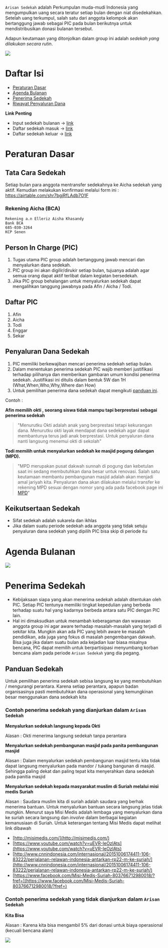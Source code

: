 `Arisan Sedekah` adalah Perkumpulan muda-mudi Indonesia yang mengumpulkan uang secara teratur setiap bulan dengan niat disedekahkan. Setelah uang terkumpul, salah satu dari anggota kelompok akan bertanggung jawab sebagai PIC pada bulan berikutnya untuk mendistribusikan donasi bulanan tersebut.

Adapun keutamaan yang ditonjolkan dalam group ini adalah _sedekah yang dilakukan secara rutin_.

![](http://i.imgur.com/zAPf16T.png)

# Daftar Isi

* [Peraturan Dasar](#peraturan-dasar)
* [Agenda Bulanan](#agenda-bulanan)
* [Penerima Sedekah](#penerima-sedekah)
* [Riwayat Penyaluran Dana](riwayat-penyaluran-dana)

**Link Penting**
- Input sedekah bulanan -> [link](https://airtable.com/shr7bgjRfLAdb7O1F)
- Daftar sedekah masuk -> [link](https://airtable.com/shrQ12nVtwEYln488)
- Daftar sedekah keluar -> [link](https://airtable.com/shr4UByHNRDT6ZZxs)


# Peraturan Dasar

## Tata Cara Sedekah

Setiap bulan para anggota mentransfer sedekahnya ke Aicha sedekah yang aktif. Kemudian melakukan konfirmasi melalui form ini : https://airtable.com/shr7bgjRfLAdb7O1F

### Rekening Aicha (BCA)

```
Rekening a.n Elleriz Aisha Khasandy
Bank BCA
685-030-3264
KCP Senen
```

## Person In Charge (PIC)

1. Tugas utama PIC group adalah bertanggung jawab mencari dan menyalurkan dana sedekah.
2. PIC group ini akan digilir/dirukir setiap bulan, tujuanya adalah agar semua orang dapat aktif terlibat dalam kegiatan bersedekah.
3. Jika PIC group behalangan untuk menyalurkan sedekah dapat mengalihkan tanggung jawabnya pada Afin / Aicha / Todi.

## Daftar PIC

1. Afin
2. Aicha
3. Todi
4. Enggar
5. Sekar

## Penyaluran Dana Sedekah

1. PIC memiliki berkewajiban mencari penerima sedekah setiap bulan.
2. Dalam menentukan penerima sedekah PIC wajib memberi justifikasi terhadap pilihanya dan memberikan gambaran umum kondisi penerima sedekah. Justifikasi ini ditulis dalam bentuk 5W dan 1H (What,When,Who,Why,Where dan How)
3. Untuk pemilihan penerima dana sedekah dapat mengikuti [panduan ini](#penerima-sedekah).

Contoh :

**Afin memilih okti , seorang siswa tidak mampu tapi berprestasi sebagai penerima sedekah**

> "Menurutku Okti adalah anak yang berprestasi tetapi kekurangan dana. Menurutku okti layak mendapat dana sedekah agar dapat membantunya terus jadi anak berprestasi. Untuk penyaluran dana nanti langsung menemui okti di sekolah"

**Todi memilih untuk menyalurkan sedekah ke masjid pogung dalangan (MPD).**

>"MPD merupakan pusat dakwah sunnah di pogung dan kebetulan saat ini sedang membutuhkan dana besar untuk renovasi. Salah satu keutamaan membantu pembangunan masjid adalah akan menjadi amal jariyah kita. Penyaluran dana akan dilakukan melalui transfer ke rekening MPD sesuai dengan nomor yang ada pada facebook page ini [MPD](https://www.facebook.com/masjidmpd/?fref=ts)"

## Keikutsertaan Sedekah
- Sifat sedekah adalah sukarela dan ikhlas
- Jika dalam suatu periode sedekah ada anggota yang tidak setuju penyaluran dana sedekah yang dipilih PIC bisa skip di periode itu

# Agenda Bulanan

![](http://i65.tinypic.com/21jdvg2.png)

# Penerima Sedekah

- Kebijaksaan siapa yang akan menerima sedekah adalah ditentukan oleh PIC. Setiap PIC tentunya memiliki tingkat kepedulian yang berbeda terhadap suatu hal yang kadarnya berbeda antara satu PIC dengan PIC lain.
- Hal ini dimaksudkan untuk menambah keberagaman dan wawasan anggota group ini agar aware terhadap masalah-masalah yang terjadi di sekitar kita. Mungkin akan ada PIC yang lebih aware ke masalah pendidikan, ada juga yang fokus di masalah pengembangan dakwah. Bisa juga jika dalam suatu bulan ada kejadian luar biasa misalnya bencana, PIC dapat memilih untuk berpartisipasi menyumbang korban bencana alam pada periode `Arisan Sedekah` yang dia pegang.

## Panduan Sedekah

Untuk pemilihan penerima sedekah sebisa langsung ke yang membutuhkan / mengurangi perantara. Karena setiap perantara, apapun badan organisasinya pasti membutuhkan dana operasional yang kemungkinan besar menggunakan dana sedekah kita

### Contoh penerima sedekah yang dianjurkan dalam `Arisan Sedekah`

**Menyalurkan sedekah langsung kepada Okti**

Alasan : Okti menerima langsung sedekah tanpa perantara

**Menyalurkan sedekah pembangunan masjid pada panita pembangunan masjid**

Alasan : Dalam menyalurkan sedekah pembangunan masjid tentu kita tidak dapat langsung menyalurkan pada mandor / tukang bangunan di masjid. Sehingga paling dekat dan paling tepat kita menyerahkan dana sedekah pada panitia masjid

**Menyalurkan sedekah kepada masyarakat muslim di Suriah melalui misi medis Suriah**

Alasan : Saudara muslim kita di suriah adalah saudara yang berhak menerima bantuan. Untuk menyalurkan bantuan secara langsung jelas tidak mungkin. Menurut saya Misi Medis adalah lembaga yang menyalurkan dana ke suriah secara langsung dan _involve_ dalam berbagai kegiatan kemanusiaan di Suriah. Untuk keterangan tentang Misi Medis dapat melihat link dibawah

- [http://misimedis.com/](http://misimedis.com/)
- [https://www.youtube.com/watch?v=uEVR-IeOzlAts](https://www.youtube.com/watch?v=uEVR-IeOzlAts)
- [http://www.cnnindonesia.com/internasional/20151006174411-106-83222/perjalanan-relawan-indonesia-antarkan-rp22-m-ke-suriah/](http://www.cnnindonesia.com/internasional/20151006174411-106-83222/perjalanan-relawan-indonesia-antarkan-rp22-m-ke-suriah/)
- [https://www.facebook.com/Misi-Medis-Suriah-803766712980018/?fref=](https://www.facebook.com/Misi-Medis-Suriah-803766712980018/?fref=)

### Contoh penerima sedekah yang tidak dianjurkan dalam `Arisan Sedekah`

**Kita Bisa**

Alasan : Karena kita bisa mengambil 5% dari donasi untuk biaya operasional (kecuali bencana alam)

![](https://preview.ibb.co/mC101F/bb.png)
